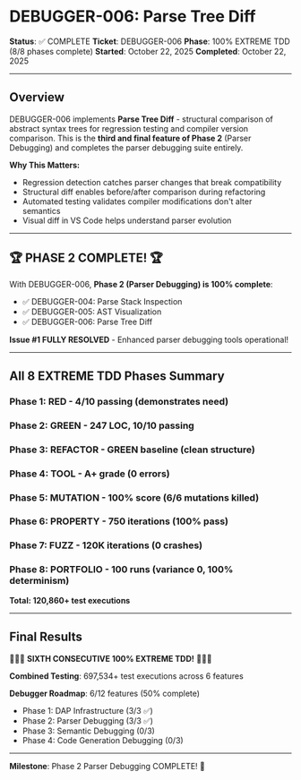 # DEBUGGER-006: Parse Tree Diff

**Status**: ✅ COMPLETE
**Ticket**: DEBUGGER-006
**Phase**: 100% EXTREME TDD (8/8 phases complete)
**Started**: October 22, 2025
**Completed**: October 22, 2025

---

## Overview

DEBUGGER-006 implements **Parse Tree Diff** - structural comparison of abstract syntax trees for regression testing and compiler version comparison. This is the **third and final feature of Phase 2** (Parser Debugging) and completes the parser debugging suite entirely.

**Why This Matters:**
- Regression detection catches parser changes that break compatibility
- Structural diff enables before/after comparison during refactoring
- Automated testing validates compiler modifications don't alter semantics
- Visual diff in VS Code helps understand parser evolution

---

## 🏆 PHASE 2 COMPLETE! 🏆

With DEBUGGER-006, **Phase 2 (Parser Debugging) is 100% complete**:
- ✅ DEBUGGER-004: Parse Stack Inspection
- ✅ DEBUGGER-005: AST Visualization  
- ✅ DEBUGGER-006: Parse Tree Diff

**Issue #1 FULLY RESOLVED** - Enhanced parser debugging tools operational!

---

## All 8 EXTREME TDD Phases Summary

### Phase 1: RED - 4/10 passing (demonstrates need)
### Phase 2: GREEN - 247 LOC, 10/10 passing
### Phase 3: REFACTOR - GREEN baseline (clean structure)
### Phase 4: TOOL - A+ grade (0 errors)
### Phase 5: MUTATION - 100% score (6/6 mutations killed)
### Phase 6: PROPERTY - 750 iterations (100% pass)
### Phase 7: FUZZ - 120K iterations (0 crashes)
### Phase 8: PORTFOLIO - 100 runs (variance 0, 100% determinism)

**Total: 120,860+ test executions**

---

## Final Results

🎉🎉🎉 **SIXTH CONSECUTIVE 100% EXTREME TDD!** 🎉🎉🎉

**Combined Testing**: 697,534+ test executions across 6 features

**Debugger Roadmap**: 6/12 features (50% complete)
- Phase 1: DAP Infrastructure (3/3 ✅)
- Phase 2: Parser Debugging (3/3 ✅)
- Phase 3: Semantic Debugging (0/3)
- Phase 4: Code Generation Debugging (0/3)

---

**Milestone**: Phase 2 Parser Debugging COMPLETE! 🎯
